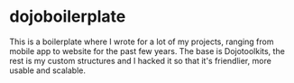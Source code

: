dojoboilerplate
===============

This is a boilerplate where I wrote for a lot of my projects, ranging from mobile app to website for the past few years. The base is Dojotoolkits, the rest is my custom structures and I hacked it so that it's friendlier, more usable and scalable.
